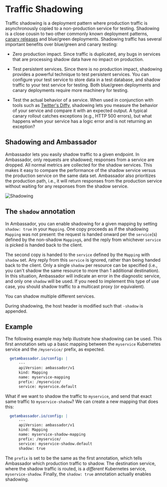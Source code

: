 # Traffic Shadowing

Traffic shadowing is a deployment pattern where production traffic is asynchronously copied to a non-production service for testing. Shadowing is a close cousin to two other commonly known deployment patterns, [canary releases](/reference/canary) and blue/green deployments. Shadowing traffic has several important benefits over blue/green and canary testing:

* Zero production impact. Since traffic is duplicated, any bugs in services that are processing shadow data have no impact on production.

* Test persistent services. Since there is no production impact, shadowing provides a powerful technique to test persistent services. You can configure your test service to store data in a test database, and shadow traffic to your test service for testing. Both blue/green deployments and canary deployments require more machinery for testing.

* Test the actual behavior of a service. When used in conjunction with tools such as [Twitter's Diffy](https://github.com/twitter/diffy), shadowing lets you measure the behavior of your service and compare it with an expected output. A typical canary rollout catches exceptions (e.g., HTTP 500 errors), but what happens when your service has a logic error and is not returning an exception?

## Shadowing and Ambassador

Ambassador lets you easily shadow traffic to a given endpoint. In Ambassador, only requests are shadowed; responses from a service are dropped. All normal metrics are collected for the shadow services. This makes it easy to compare the performance of the shadow service versus the production service on the same data set. Ambassador also prioritizes the production path, i.e., it will return responses from the production service without waiting for any responses from the shadow service. 

![Shadowing](/doc-images/shadowing.png)

## The `shadow` annotation

In Ambassador, you can enable shadowing for a given mapping by setting `shadow: true` in your `Mapping`.  One copy proceeds as if the shadowing `Mapping` was not present: the request is handed onward per the `service`(s) defined by the non-shadow `Mapping`s, and the reply from whichever `service` is picked is handed back to the client.

The second copy is handed to the `service` defined by the `Mapping` with `shadow` set. Any reply from this `service` is ignored, rather than being handed back to the client. Only a single `shadow` per resource can be specified (i.e., you can't shadow the same resource to more than 1 additional destination). In this situation, Ambassador will indicate an error in the diagnostic service, and only one `shadow` will be used. If you need to implement this type of use case, you should shadow traffic to a multicast proxy (or equivalent).

You can shadow multiple different services.

During shadowing, the host header is modified such that `-shadow` is appended.

## Example

The following example may help illustrate how shadowing can be used. This first annotation sets up a basic mapping between the `myservice` Kubernetes service and the `/myservice/` prefix, as expected.

```yaml
  getambassador.io/config: |
      ---
      apiVersion: ambassador/v1
      kind: Mapping
      name: myservice-mapping
      prefix: /myservice/
      service: myservice.default
```

What if we want to shadow the traffic to `myservice`, and send that exact same traffic to `myservice-shadow`? We can create a new mapping that does this:

```yaml
  getambassador.io/config: |
      ---
      apiVersion: ambassador/v1
      kind: Mapping
      name: myservice-shadow-mapping
      prefix: /myservice/
      service: myservice-shadow.default
      shadow: true
```

The `prefix` is set to be the same as the first annotation, which tells Ambassador which production traffic to shadow. The destination service, where the shadow traffic is routed, is a *different* Kubernetes service, `myservice-shadow`. Finally, the `shadow: true` annotation actually enables shadowing.

